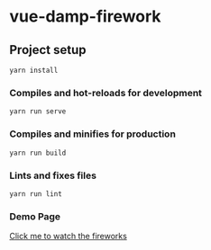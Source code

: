 # vue-damp-firework

## Project setup
```
yarn install
```

### Compiles and hot-reloads for development
```
yarn run serve
```

### Compiles and minifies for production
```
yarn run build
```

### Lints and fixes files
```
yarn run lint
```

### Demo Page
[Click me to watch the fireworks](https://dampion.github.io/Vue-damp-fireworks/)